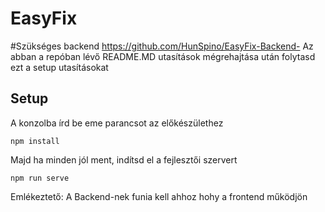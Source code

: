 # EasyFix

#Szükséges backend
https://github.com/HunSpino/EasyFix-Backend-
Az abban a repóban lévő README.MD utasítások mégrehajtása után folytasd ezt a setup utasításokat

## Setup
A konzolba írd be eme parancsot az előkészülethez

```
npm install
```

Majd ha minden jól ment, indítsd el a fejlesztői szervert

```
npm run serve
```

Emlékeztető: A Backend-nek funia kell ahhoz hohy a frontend működjön
